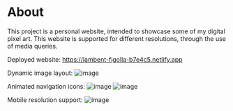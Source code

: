 # About
This project is a personal website, intended to showcase some of my digital pixel art. This website is supported for different resolutions, through the use of media queries.

Deployed website:
https://lambent-figolla-b7e4c5.netlify.app

Dynamic image layout:
![image](https://user-images.githubusercontent.com/98918017/179618020-13b79411-ac8b-459e-aef6-22facb8e4f98.png)

Animated navigation icons:
![image](https://user-images.githubusercontent.com/98918017/179618147-ea4388c4-dabe-4421-ac67-61eabb028e0d.png)
![image](https://user-images.githubusercontent.com/98918017/179618083-a37c290f-4c57-4364-8656-ac66074d2e54.png)

Mobile resolution support:
![image](https://user-images.githubusercontent.com/98918017/179618213-f531b2de-b2fb-4bc1-b235-e0dd76e3d2b1.png)

